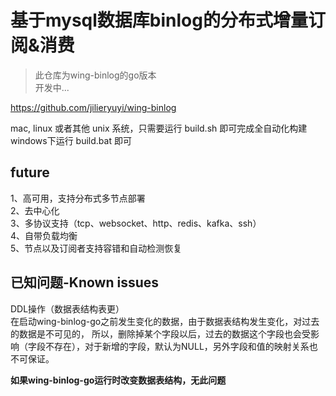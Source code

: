 基于mysql数据库binlog的分布式增量订阅&消费
====
>此仓库为wing-binlog的go版本          
开发中...          

https://github.com/jilieryuyi/wing-binlog

mac, linux 或者其他 unix 系统，只需要运行 build.sh 即可完成全自动化构建         
windows下运行 build.bat 即可    
  
future
----    
1、高可用，支持分布式多节点部署    
2、去中心化    
3、多协议支持（tcp、websocket、http、redis、kafka、ssh）    
4、自带负载均衡    
5、节点以及订阅者支持容错和自动检测恢复

已知问题-Known issues
----
DDL操作（数据表结构表更）      
在启动wing-binlog-go之前发生变化的数据，由于数据表结构发生变化，对过去的数据是不可见的，
所以，删除掉某个字段以后，过去的数据这个字段也会受影响（字段不存在），对于新增的字段，默认为NULL，另外字段和值的映射关系也不可保证。    
      
<b>如果wing-binlog-go运行时改变数据表结构，无此问题</b>    
